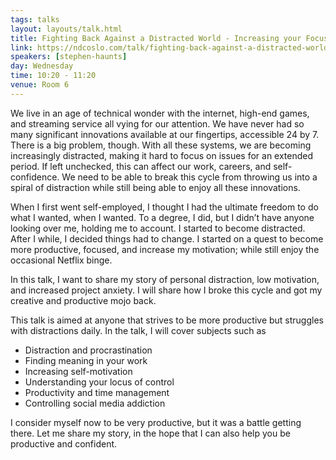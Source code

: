 ```yaml
---
tags: talks
layout: layouts/talk.html
title: Fighting Back Against a Distracted World - Increasing your Focus and Self-motivation
link: https://ndcoslo.com/talk/fighting-back-against-a-distracted-world-increasing-your-focus-and-self-motivation/
speakers: [stephen-haunts]
day: Wednesday
time: 10:20 - 11:20
venue: Room 6
---
```

We live in an age of technical wonder with the internet, high-end games, and streaming service all vying for our attention. We have never had so many significant innovations available at our fingertips, accessible 24 by 7. There is a big problem, though. With all these systems, we are becoming increasingly distracted, making it hard to focus on issues for an extended period. If left unchecked, this can affect our work, careers, and self-confidence. We need to be able to break this cycle from throwing us into a spiral of distraction while still being able to enjoy all these innovations.

When I first went self-employed, I thought I had the ultimate freedom to do what I wanted, when I wanted. To a degree, I did, but I didn’t have anyone looking over me, holding me to account. I started to become distracted. After I while, I decided things had to change. I started on a quest to become more productive, focused, and increase my motivation; while still enjoy the occasional Netflix binge.
 
In this talk, I want to share my story of personal distraction, low motivation, and increased project anxiety. I will share how I broke this cycle and got my creative and productive mojo back.
 
This talk is aimed at anyone that strives to be more productive but struggles with distractions daily. In the talk, I will cover subjects such as
 
- Distraction and procrastination
- Finding meaning in your work
- Increasing self-motivation
- Understanding your locus of control
- Productivity and time management
- Controlling social media addiction
 
I consider myself now to be very productive, but it was a battle getting there. Let me share my story, in the hope that I can also help you be productive and confident.
